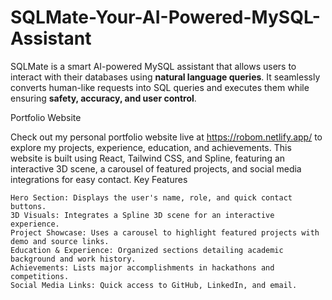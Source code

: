 # SQLMate-Your-AI-Powered-MySQL-Assistant
SQLMate is a smart AI-powered MySQL assistant that allows users to interact with their databases using **natural language queries**. It seamlessly converts human-like requests into SQL queries and executes them while ensuring **safety, accuracy, and user control**.




Portfolio Website 

Check out my personal portfolio website live at https://robom.netlify.app/ to explore my projects, experience, education, and achievements. This website is built using React, Tailwind CSS, and Spline, featuring an interactive 3D scene, a carousel of featured projects, and social media integrations for easy contact.
Key Features

    Hero Section: Displays the user's name, role, and quick contact buttons.
    3D Visuals: Integrates a Spline 3D scene for an interactive experience.
    Project Showcase: Uses a carousel to highlight featured projects with demo and source links.
    Education & Experience: Organized sections detailing academic background and work history.
    Achievements: Lists major accomplishments in hackathons and competitions.
    Social Media Links: Quick access to GitHub, LinkedIn, and email.
